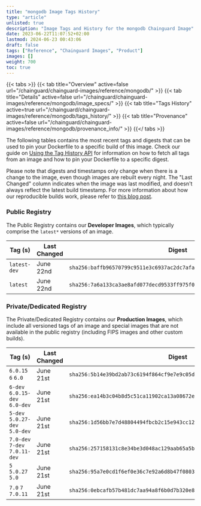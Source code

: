 ```yaml
---
title: "mongodb Image Tags History"
type: "article"
unlisted: true
description: "Image Tags and History for the mongodb Chainguard Image"
date: 2023-06-22T11:07:52+02:00
lastmod: 2024-06-23 00:43:06
draft: false
tags: ["Reference", "Chainguard Images", "Product"]
images: []
weight: 700
toc: true
---
```


{{< tabs >}}
{{< tab title="Overview" active=false url="/chainguard/chainguard-images/reference/mongodb/" >}}
{{< tab title="Details" active=false url="/chainguard/chainguard-images/reference/mongodb/image_specs/" >}}
{{< tab title="Tags History" active=true url="/chainguard/chainguard-images/reference/mongodb/tags_history/" >}}
{{< tab title="Provenance" active=false url="/chainguard/chainguard-images/reference/mongodb/provenance_info/" >}}
{{</ tabs >}}

The following tables contains the most recent tags and digests that can be used to pin your Dockerfile to a specific build of this image. Check our guide on [Using the Tag History API](/chainguard/chainguard-images/using-the-tag-history-api/) for information on how to fetch all tags from an image and how to pin your Dockerfile to a specific digest.

Please note that digests and timestamps only change when there is a change to the image, even though images are rebuilt every night. The "Last Changed" column indicates when the image was last modified, and doesn't always reflect the latest build timestamp. For more information about how our reproducible builds work, please refer to [this blog post](https://www.chainguard.dev/unchained/reproducing-chainguards-reproducible-image-builds).

### Public Registry
The Public Registry contains our **Developer Images**, which typically comprise the `latest*` versions of an image.

| Tag (s)       | Last Changed | Digest                                                                    |
|---------------|--------------|---------------------------------------------------------------------------|
|  `latest-dev` | June 22nd    | `sha256:baffb96570799c9511e3c6937ac2dc7afa9b612f2e1b1f5ee9cb5c2d9a44bce2` |
|  `latest`     | June 22nd    | `sha256:7a6a133ca3ae8afd077decd9533ff975f017c70b6b8608b10e34d7a9bc880208` |


### Private/Dedicated Registry
The Private/Dedicated Registry contains our **Production Images**, which include all versioned tags of an image and special images that are not available in the public registry (including FIPS images and other custom builds).

| Tag (s)                         | Last Changed | Digest                                                                    |
|---------------------------------|--------------|---------------------------------------------------------------------------|
|  `6.0.15` `6` `6.0`             | June 21st    | `sha256:5b14e39bd2ab73c6194f864cf9e7e9c05de9270c82f10c8aa377ed846bfa4a8a` |
|  `6-dev` `6.0.15-dev` `6.0-dev` | June 21st    | `sha256:ea14b3c04b8d5c51ca11902ca13a08672e130a4fca6395bd4b06fbeab54a2847` |
|  `5-dev` `5.0.27-dev` `5.0-dev` | June 21st    | `sha256:1d56bb7e7d48804494fbcb2c15e943cc126df5570e8a4acf0c0a76f1459f9b2c` |
|  `7.0-dev` `7-dev` `7.0.11-dev` | June 21st    | `sha256:257158131c8e34be3d048ac129aab65a5bc898947d43c570048d0920a3c4c389` |
|  `5` `5.0.27` `5.0`             | June 21st    | `sha256:95a7e0cd1f6ef0e36c7e92a6d8b47f080397bb9e8b5eed2cfb41c7c50088ccdd` |
|  `7.0` `7` `7.0.11`             | June 21st    | `sha256:0ebcafb57b481dc7aa94a8f6b0d7b320e8bccc009f38ff0c0a78dd4e36a27d10` |

